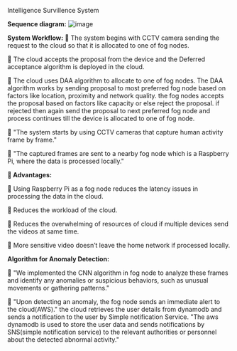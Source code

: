 Intelligence Survillence System

**Sequence diagram:**
![image](https://github.com/user-attachments/assets/7475ae89-61b2-48b4-8496-0f5a6fa13fa4)


**System Workflow:**
	The system begins with CCTV camera sending the request to the cloud so that it is  allocated to one of fog nodes.

	The cloud accepts the proposal from the device and the Deferred acceptance algorithm is deployed in the cloud.

	The cloud uses DAA algorithm to allocate to one of fog nodes. The DAA algorithm works by sending proposal to most preferred fog node based on factors like location, proximity and network quality. the fog nodes accepts the proposal based on factors like capacity or else reject the proposal. if rejected then again send the proposal to next preferred fog node and process continues till the device is allocated to one of fog node.

	"The system starts by using CCTV cameras that capture human activity frame by frame."

	"The captured frames are sent to a nearby fog node which is a Raspberry Pi, where the data is processed locally."

**	Advantages:**

	Using Raspberry Pi as a fog node reduces the latency issues in processing the data in the cloud. 

	Reduces the workload of the cloud.

	Reduces the overwhelming of resources of cloud if multiple devices send the videos at same time. 

	More sensitive video doesn’t leave the home network if processed locally.

**Algorithm for Anomaly Detection:**

	"We implemented the CNN algorithm in fog node to analyze these frames and identify any anomalies or suspicious behaviors, such as unusual movements or gathering patterns."

	"Upon detecting an anomaly, the fog node sends an immediate alert to the cloud(AWS)." the cloud retrieves the user details from dynamodb and sends a notification to the user by Simple notification Service.
"The aws dynamodb is used to store the user data and sends notifications by SNS(simple notification service) to the relevant authorities or personnel about the detected abnormal activity."

 
